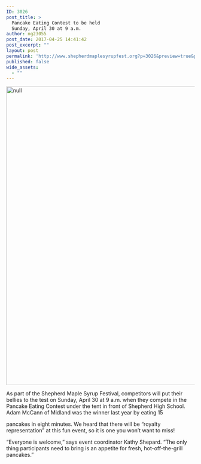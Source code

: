 ```yaml
---
ID: 3026
post_title: >
  Pancake Eating Contest to be held
  Sunday, April 30 at 9 a.m.
author: ng23055
post_date: 2017-04-25 14:41:42
post_excerpt: ""
layout: post
permalink: 'http://www.shepherdmaplesyrupfest.org?p=3026&preview=true&preview_id=3026'
published: false
wide_assets:
  - ""
---
```

<p><img src="http://www.shepherdmaplesyrupfest.org/wp-content/uploads/2017/04/image-3.png" width="614" height="800" alt="null" title="null"></p>
<p>As part of the Shepherd Maple Syrup Festival, competitors will put their bellies to the test on Sunday, April 30 at 9 a.m. when they compete in the Pancake Eating Contest under the tent in front of Shepherd High School. Adam McCann of Midland was the winner last year by eating 15 </p>
<p>pancakes in eight minutes. We heard that there will be “royalty representation” at this fun event, so it is one you won’t want to miss!</p>
<p></p>
<p>“Everyone is welcome,” says event coordinator Kathy Shepard. “The only thing participants need to bring is an appetite for fresh, hot-off-the-grill pancakes.”</p>